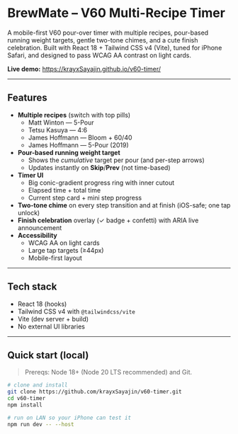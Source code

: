 # BrewMate – V60 Multi-Recipe Timer

A mobile-first V60 pour-over timer with multiple recipes, pour-based running weight targets, gentle two-tone chimes, and a cute finish celebration. Built with React 18 + Tailwind CSS v4 (Vite), tuned for iPhone Safari, and designed to pass WCAG AA contrast on light cards.

**Live demo:** https://krayxSayajin.github.io/v60-timer/

---

## Features

- **Multiple recipes** (switch with top pills)
  - Matt Winton — 5-Pour
  - Tetsu Kasuya — 4:6
  - James Hoffmann — Bloom + 60/40
  - James Hoffmann — 5-Pour (2019)
- **Pour-based running weight target**
  - Shows the *cumulative* target per pour (and per-step arrows)
  - Updates instantly on **Skip**/**Prev** (not time-based)
- **Timer UI**
  - Big conic-gradient progress ring with inner cutout
  - Elapsed time + total time
  - Current step card + mini step progress
- **Two-tone chime** on every step transition and at finish (iOS-safe; one tap unlock)
- **Finish celebration** overlay (✓ badge + confetti) with ARIA live announcement
- **Accessibility**
  - WCAG AA on light cards
  - Large tap targets (≥44px)
  - Mobile-first layout

---

## Tech stack

- React 18 (hooks)
- Tailwind CSS v4 with `@tailwindcss/vite`
- Vite (dev server + build)
- No external UI libraries

---

## Quick start (local)

> Prereqs: Node 18+ (Node 20 LTS recommended) and Git.

```bash
# clone and install
git clone https://github.com/krayxSayajin/v60-timer.git
cd v60-timer
npm install

# run on LAN so your iPhone can test it
npm run dev -- --host

